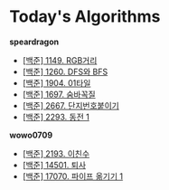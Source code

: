 # Today's Algorithms

**speardragon**

* [[백준] 1149. RGB거리](https://www.acmicpc.net/problem/1149)
* [[백준] 1260. DFS와 BFS](https://www.acmicpc.net/problem/1260)
* [[백준] 1904. 01타일](https://www.acmicpc.net/problem/1904)
* [[백준] 1697. 숨바꼭질](https://www.acmicpc.net/problem/1697)
* [[백준] 2667. 단지번호붙이기](https://www.acmicpc.net/problem/2667)
* [[백준] 2293. 동전 1](https://www.acmicpc.net/problem/2293)

**wowo0709**

* [[백준] 2193. 이친수](https://www.acmicpc.net/problem/2193)
* [[백준] 14501. 퇴사](https://www.acmicpc.net/problem/14501) 
* [[백준] 17070. 파이프 옮기기 1](https://www.acmicpc.net/problem/17070)